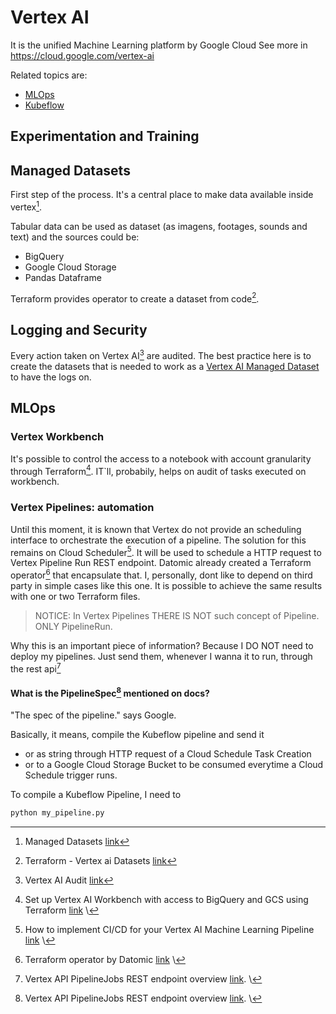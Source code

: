 # Vertex AI
It is the unified Machine Learning platform by Google Cloud
See more in https://cloud.google.com/vertex-ai

Related topics are:
- [MLOps](../../concepts/Ops/mlops.md)
- [Kubeflow](../kubeflow.md)

## Experimentation and Training



## Managed Datasets
First step of the process. It's a central place to make data available inside vertex[^6].

Tabular data can be used as dataset (as imagens, footages, sounds and text) and the sources could be:
- BigQuery
- Google Cloud Storage
- Pandas Dataframe

Terraform provides operator to create a dataset from code[^7].

## Logging and Security
Every action taken on Vertex AI[^5] are audited. The best practice here is to create the datasets that is needed to work as a [Vertex AI Managed Dataset](#managed-datasets) to have the logs on.

## MLOps

### Vertex Workbench
It's possible to control the access to a notebook with account granularity through Terraform[^2]. IT`ll, probabily, helps on audit of tasks executed on workbench.

### Vertex Pipelines: automation
Until this moment, it is known that Vertex do not provide an scheduling interface to orchestrate the execution of a pipeline. The solution for this remains on Cloud Scheduler[^1]. It will be used to schedule a HTTP request to Vertex Pipeline Run REST endpoint. Datomic already created a Terraform operator[^4] that encapsulate that. I, personally, dont like to depend on third party in simple cases like this one. It is possible to achieve the same results with one or two Terraform files.

> NOTICE: In Vertex Pipelines THERE IS NOT such concept of Pipeline. ONLY PipelineRun. 

Why this is an important piece of information? Because I DO NOT need to deploy my pipelines. Just send them, whenever I wanna it to run, through the rest api[^3]

#### What is the PipelineSpec[^3] mentioned on docs?

"The spec of the pipeline." says Google. 

Basically, it means, compile the Kubeflow pipeline and send it 
- or as string through HTTP request of a Cloud Schedule Task Creation 
- or to a Google Cloud Storage Bucket to be consumed everytime a Cloud Schedule trigger runs.

To compile a Kubeflow Pipeline, I need to 
```py
python my_pipeline.py
```
<!-- foot notes -->
[^1]: How to implement CI/CD for your Vertex AI Machine Learning Pipeline [link](https://medium.com/google-cloud/how-to-implement-ci-cd-for-your-vertex-ai-pipeline-27963bead8bd) \
[^2]: Set up Vertex AI Workbench with access to BigQuery and GCS using Terraform [link](https://nakamasato.medium.com/set-up-vertex-ai-workbench-with-access-to-bigquery-and-gcs-using-terraform-3844e7cb65bb) \
[^3]: Vertex API PipelineJobs REST endpoint overview [link](https://cloud.google.com/vertex-ai/docs/reference/rest/v1/projects.locations.pipelineJobs). \
[^4]: Terraform operator by Datomic [link](https://datatonic.com/insights/vertex-ai-pipelines-terraform-cloud-scheduler/) \
[^5]: Vertex AI Audit [link](https://cloud.google.com/vertex-ai/docs/general/audit-logging#audited_operations)
[^6]: Managed Datasets [link](https://cloud.google.com/vertex-ai/docs/training/using-managed-datasets)
[^7]: Terraform - Vertex ai Datasets [link](https://registry.terraform.io/providers/hashicorp/google/latest/docs/resources/vertex_ai_dataset)